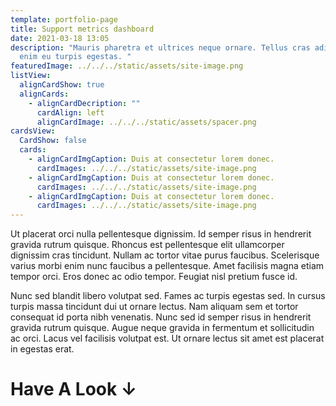 ```yaml
---
template: portfolio-page
title: Support metrics dashboard
date: 2021-03-18 13:05
description: "Mauris pharetra et ultrices neque ornare. Tellus cras adipiscing
  enim eu turpis egestas. "
featuredImage: ../../../static/assets/site-image.png
listView:
  alignCardShow: true
  alignCards:
    - alignCardDecription: ""
      cardAlign: left
      alignCardImage: ../../../static/assets/spacer.png
cardsView:
  CardShow: false
  cards:
    - alignCardImgCaption: Duis at consectetur lorem donec.
      cardImages: ../../../static/assets/site-image.png
    - alignCardImgCaption: Duis at consectetur lorem donec.
      cardImages: ../../../static/assets/site-image.png
    - alignCardImgCaption: Duis at consectetur lorem donec.
      cardImages: ../../../static/assets/site-image.png
---
```


Ut placerat orci nulla pellentesque dignissim. Id semper risus in hendrerit gravida rutrum quisque. Rhoncus est pellentesque elit ullamcorper dignissim cras tincidunt. Nullam ac tortor vitae purus faucibus. Scelerisque varius morbi enim nunc faucibus a pellentesque. Amet facilisis magna etiam tempor orci. Eros donec ac odio tempor. Feugiat nisl pretium fusce id.

Nunc sed blandit libero volutpat sed. Fames ac turpis egestas sed. In cursus turpis massa tincidunt dui ut ornare lectus. Nam aliquam sem et tortor consequat id porta nibh venenatis. Nunc sed id semper risus in hendrerit gravida rutrum quisque. Augue neque gravida in fermentum et sollicitudin ac orci. Lacus vel facilisis volutpat est. Ut ornare lectus sit amet est placerat in egestas erat.

# Have A Look ↓
